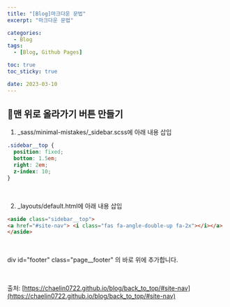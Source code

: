 ```yaml
---
title: "[Blog]마크다운 문법"
excerpt: "마크다운 문법"

categories:
  - Blog
tags:
  - [Blog, Github Pages]

toc: true
toc_sticky: true

date: 2023-03-10
---
```


## 📝맨 위로 올라가기 버튼 만들기
1. _sass/minimal-mistakes/_sidebar.scss에 아래 내용 삽입

```css
.sidebar__top {
  position: fixed;
  bottom: 1.5em;
  right: 2em;
  z-index: 10;
}
```

<br>

2. _layouts/default.html에 아래 내용 삽입

```html
<aside class="sidebar__top">
<a href="#site-nav"> <i class="fas fa-angle-double-up fa-2x"></i></a>
</aside>
```

<br>

div id="footer" class="page__footer" 의 바로 위에 추가합니다.

<br>

출처: [https://chaelin0722.github.io/blog/back_to_top/#site-nav](https://chaelin0722.github.io/blog/back_to_top/#site-nav)